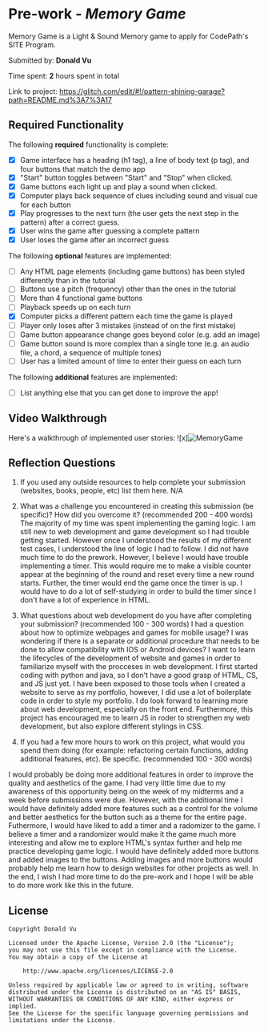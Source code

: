 # Pre-work - *Memory Game*

Memory Game is a Light & Sound Memory game to apply for CodePath's SITE Program. 

Submitted by: **Donald Vu**

Time spent: **2** hours spent in total

Link to project: https://glitch.com/edit/#!/pattern-shining-garage?path=README.md%3A7%3A17

## Required Functionality

The following **required** functionality is complete:

* [x] Game interface has a heading (h1 tag), a line of body text (p tag), and four buttons that match the demo app
* [x] "Start" button toggles between "Start" and "Stop" when clicked. 
* [x] Game buttons each light up and play a sound when clicked. 
* [x] Computer plays back sequence of clues including sound and visual cue for each button
* [x] Play progresses to the next turn (the user gets the next step in the pattern) after a correct guess. 
* [x] User wins the game after guessing a complete pattern
* [x] User loses the game after an incorrect guess

The following **optional** features are implemented:

* [ ] Any HTML page elements (including game buttons) has been styled differently than in the tutorial
* [ ] Buttons use a pitch (frequency) other than the ones in the tutorial
* [ ] More than 4 functional game buttons
* [ ] Playback speeds up on each turn
* [x] Computer picks a different pattern each time the game is played
* [ ] Player only loses after 3 mistakes (instead of on the first mistake)
* [ ] Game button appearance change goes beyond color (e.g. add an image)
* [ ] Game button sound is more complex than a single tone (e.g. an audio file, a chord, a sequence of multiple tones)
* [ ] User has a limited amount of time to enter their guess on each turn

The following **additional** features are implemented:

- [ ] List anything else that you can get done to improve the app!

## Video Walkthrough

Here's a walkthrough of implemented user stories:
![x]![MemoryGame](https://user-images.githubusercontent.com/56244566/112430815-e618d880-8cfb-11eb-865e-f6a6973e7bad.gif)



## Reflection Questions
1. If you used any outside resources to help complete your submission (websites, books, people, etc) list them here. 
N/A
2. What was a challenge you encountered in creating this submission (be specific)? How did you overcome it? (recommended 200 - 400 words) 
The majority of my time was spent implementing the gaming logic. I am still new to web development and game development so I had trouble getting started. However once I understood the results of my different test cases, I understood the line of logic I had to follow. I did not have much time to do the prework. However, I believe I would have trouble implementing a timer. This would require me to make a visible counter appear at the beginning of the round and reset every time a new round starts. Further, the timer would end the game once the timer is up. I would have to do a lot of self-studying in order to build the timer since I don't have a lot of experience in HTML. 

3. What questions about web development do you have after completing your submission? (recommended 100 - 300 words) 
I had a question about how to optimize webpages and games for mobile usage? I was wondering if there is a separate or additional procedure that needs to be done to allow compatibility with IOS or Android devices? I want to learn the lifecycles of the development of website and games in order to familiarize myself with the procceses in web development. I first started coding with python and java, so I don't have a good grasp of HTML, CS, and JS just yet. I have been exposed to those tools when I created a website to serve as my portfolio, however, I did use a lot of boilerplate code in order to style my portfolio. I do look forward to learning more about web development, especially on the front end. Furthermore, this project has encouraged me to learn JS in roder to strengthen my web development, but also explore different stylings in CSS.

4. If you had a few more hours to work on this project, what would you spend them doing (for example: refactoring certain functions, adding additional features, etc). Be specific. (recommended 100 - 300 words) 

I would probably be doing more additional features in order to improve the quality and aesthetics of the game. I had very little time due to my awareness of this opportunity
being on the week of my midterms and a week before submissions were due. However, with the additional time I would have definitely added more features such as a control for 
the volume and better aesthetics for the button such as a theme for the entire page. Futhermore, I would have liked to add a timer and a radomizer to the game. I believe a timer and a randomizer would make it the game much more interesting and allow me to explore HTML's syntax further and help me practice developing game logic. I would have definitely added more buttons and added images to the buttons. Adding images and more buttons would probably help me learn how to design websites for other projects as well. In the end, I wish I had more time to do the pre-work and I hope I will be able to do more work like this in the future.



## License

    Copyright Donald Vu

    Licensed under the Apache License, Version 2.0 (the "License");
    you may not use this file except in compliance with the License.
    You may obtain a copy of the License at

        http://www.apache.org/licenses/LICENSE-2.0

    Unless required by applicable law or agreed to in writing, software
    distributed under the License is distributed on an "AS IS" BASIS,
    WITHOUT WARRANTIES OR CONDITIONS OF ANY KIND, either express or implied.
    See the License for the specific language governing permissions and
    limitations under the License.
